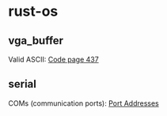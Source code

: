 # rust-os

## vga_buffer

Valid ASCII:
[Code page 437](https://github.com/SigmaBale/rust-os/blob/main/readme_resources/437.png?raw=true)


## serial

COMs (communication ports):
[Port Addresses](https://github.com/SigmaBale/rust-os/blob/main/readme_resources/I-Oports.png?raw=true)